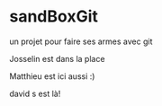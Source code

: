 # sandBoxGit
un projet pour faire ses armes avec git

Josselin est dans la place

Matthieu est ici aussi :)

david s est là!